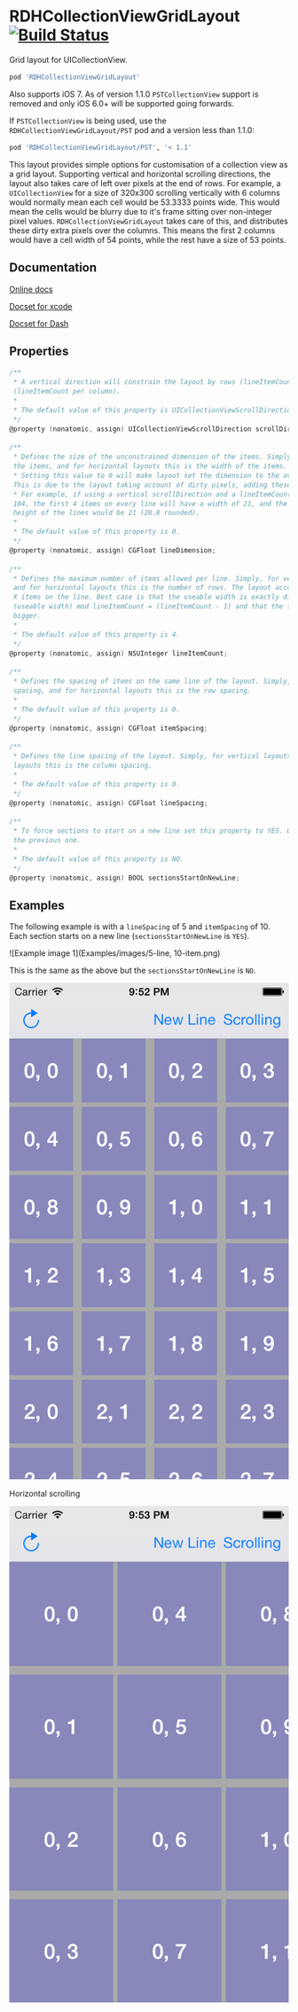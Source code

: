RDHCollectionViewGridLayout [![Build Status](https://travis-ci.org/rhodgkins/RDHCollectionViewGridLayout.svg?branch=master)](https://travis-ci.org/rhodgkins/RDHCollectionViewGridLayout)
===========================

Grid layout for UICollectionView.
``` ruby 
pod 'RDHCollectionViewGridLayout'
```

Also supports iOS 7. As of version 1.1.0 `PSTCollectionView` support is removed and only iOS 6.0+ will be supported going forwards.

If `PSTCollectionView` is being used, use the `RDHCollectionViewGridLayout/PST` pod and a version less than 1.1.0:
``` ruby 
pod 'RDHCollectionViewGridLayout/PST', '< 1.1'
```

This layout provides simple options for customisation of a collection view as a grid layout.
Supporting vertical and horizontal scrolling directions, the layout also takes care of left over pixels at the end of rows.
For example, a `UICollectionView` for a size of 320x300 scrolling vertically with 6 columns would normally mean each cell would be 53.3333 points wide.
This would mean the cells would be blurry due to it's frame sitting over non-integer pixel values.
`RDHCollectionViewGridLayout` takes care of this, and distributes these dirty extra pixels over the columns. This means the first 2 columns would have a cell width of 54 points, while the rest have a size of 53 points.

Documentation
-------------

[Online docs](http://cocoadocs.org/docsets/RDHCollectionViewGridLayout)

[Docset for xcode](http://cocoadocs.org/docsets/RDHCollectionViewGridLayout/xcode-docset.atom)

[Docset for Dash](dash-feed://http%3A%2F%2Fcocoadocs.org%2Fdocsets%2FRDHCollectionViewGridLayout%2FRDHCollectionViewGridLayout.xml)

Properties
----------

``` objective-c
/**
 * A vertical direction will constrain the layout by rows (lineItemCount per row), a horizontal direction by columns
 (lineItemCount per column).
 *
 * The default value of this property is UICollectionViewScrollDirectionVertical.
 */
@property (nonatomic, assign) UICollectionViewScrollDirection scrollDirection;

/**
 * Defines the size of the unconstrained dimension of the items. Simply, for vertical layouts this is the height of 
 the items, and for horizontal layouts this is the width of the items.
 * Setting this value to 0 will make layout set the dimension to the average of the other dimenion on the same line. 
 This is due to the layout taking account of dirty pixels, adding these extra pixels in the first X items on the line.
 * For example, if using a vertical scrollDirection and a lineItemCount of 5 when the collectionView has a width of 
 104, the first 4 items on every line will have a width of 21, and the last 20 (21 + 21 + 21 + 21 + 20 = 104), so the 
 height of the lines would be 21 (20.8 rounded).
 *
 * The default value of this property is 0.
 */
@property (nonatomic, assign) CGFloat lineDimension;

/**
 * Defines the maximum number of items allowed per line. Simply, for vertical layouts this is the number of columns, 
 and for horizontal layouts this is the number of rows. The layout accounts for adding the extra pixels to the first 
 X items on the line. Best case is that the useable width is exactly divisible by lineItemCount, worse case is that 
 (useable width) mod lineItemCount = (lineItemCount - 1) and that the first (lineItemCount - 1) items are 1 pixel 
 bigger.
 *
 * The default value of this property is 4.
 */
@property (nonatomic, assign) NSUInteger lineItemCount;

/**
 * Defines the spacing of items on the same line of the layout. Simply, for vertical layouts this is the column 
 spacing, and for horizontal layouts this is the row spacing.
 *
 * The default value of this property is 0.
 */
@property (nonatomic, assign) CGFloat itemSpacing;

/**
 * Defines the line spacing of the layout. Simply, for vertical layouts this is the row spacing, and for horizontal 
 layouts this is the column spacing.
 *
 * The default value of this property is 0.
 */
@property (nonatomic, assign) CGFloat lineSpacing;

/**
 * To force sections to start on a new line set this property to YES. Otherwise the section will follow on on from 
 the previous one.
 *
 * The default value of this property is NO.
 */
@property (nonatomic, assign) BOOL sectionsStartOnNewLine;

```

Examples
--------


The following example is with a `lineSpacing` of 5 and `itemSpacing` of 10. Each section starts on a new line (`sectionsStartOnNewLine` is `YES`).

![Example image 1](Examples/images/5-line, 10-item.png)


This is the same as the above but the `sectionsStartOnNewLine` is `NO`.

![Vertical scrolling](Examples/images/vertical.png)


Horizontal scrolling

![Horizontal scrolling](Examples/images/horizontal.png)



